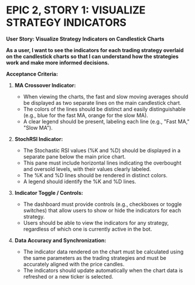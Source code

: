 # EPIC 2, STORY 1: VISUALIZE STRATEGY INDICATORS

**User Story: Visualize Strategy Indicators on Candlestick Charts**

**As a user, I want to see the indicators for each trading strategy overlaid on the candlestick charts so that I can understand how the strategies work and make more informed decisions.**

**Acceptance Criteria:**

1.  **MA Crossover Indicator:**
    *   When viewing the charts, the fast and slow moving averages should be displayed as two separate lines on the main candlestick chart.
    *   The colors of the lines should be distinct and easily distinguishable (e.g., blue for the fast MA, orange for the slow MA).
    *   A clear legend should be present, labeling each line (e.g., "Fast MA," "Slow MA").

2.  **StochRSI Indicator:**
    *   The Stochastic RSI values (%K and %D) should be displayed in a separate pane below the main price chart.
    *   This pane must include horizontal lines indicating the overbought and oversold levels, with their values clearly labeled.
    *   The %K and %D lines should be rendered in distinct colors.
    *   A legend should identify the %K and %D lines.

3.  **Indicator Toggle / Controls:**
    *   The dashboard must provide controls (e.g., checkboxes or toggle switches) that allow users to show or hide the indicators for each strategy.
    *   Users should be able to view the indicators for any strategy, regardless of which one is currently active in the bot.

4.  **Data Accuracy and Synchronization:**
    *   The indicator data rendered on the chart must be calculated using the same parameters as the trading strategies and must be accurately aligned with the price candles.
    *   The indicators should update automatically when the chart data is refreshed or a new ticker is selected.
